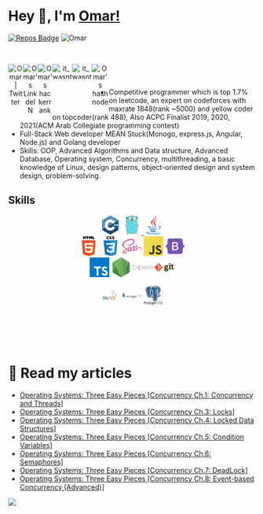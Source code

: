 # Hey 👋, I'm [Omar!](https://www.linkedin.com/in/oaik/) 

<div align="">

  [![Repos Badge](https://badges.pufler.dev/repos/Oaik)](https://badges.pufler.dev)
  <img width=0 src="https://komarev.com/ghpvc/?username=Oaik&label=Profile%20views&color=0e75b6&style=flat" alt="Omar" />
</div>

<br/>

<div align="center">

<a href="https://twitter.com/Oaik1"><img align="left" alt="Omar | Twitter" width="30px" src="https://cdn-icons-png.flaticon.com/512/733/733579.png" draggable="false" /></a>

<a href="https://www.linkedin.com/in/oaik/"><img align="left" alt="Omar's LinkdeIN" width="30px" src="https://cdn-icons-png.flaticon.com/512/174/174857.png" draggable="false" /></a>


<a href="https://www.hackerrank.com/omarashrf15/">
  <img align="left" alt="Omar's hackerrank" width="30px" src="https://assets.brandfolder.com/y9ol94wb/v/331198/view@2x.png?v=1591971279" draggable="false" />
</a>
  
<a href="https://codeforces.com/profile/it_wasnt_me" target="blank">
  <img align="left" src="https://raw.githubusercontent.com/rahuldkjain/github-profile-readme-generator/master/src/images/icons/Social/codeforces.svg" alt="it_wasnt_me" height="30" width="40" />
</a>

<a href="https://www.leetcode.com/it_wasnt_me" target="blank">
  <img align="left" src="https://raw.githubusercontent.com/rahuldkjain/github-profile-readme-generator/master/src/images/icons/Social/leet-code.svg" alt="it_wasnt_me" height="30" width="40" />
  </a>

<a href="https://3omar.hashnode.dev/">
  <img align="left" alt="Omar's hashnode" width="35px" src="https://seeklogo.com/images/H/hashnode-logo-B114767E70-seeklogo.com.png" draggable="false" />
</a>

</div>
<br />
<br />
<ul>
  <li>
Competitive programmer which is top 1.7% on leetcode, an expert on codeforces with maxrate 1848(rank ~5000) and yellow coder on topcoder(rank 488), Also ACPC Finalist 2019, 2020, 2021(ACM Arab Collegiate programming contest) 
  </li>
  <li>
Full-Stack Web developer MEAN Stuck(Monogo, express.js, Angular, Node.js) and Golang developer
  </li>
  <li>
Skills: OOP, Advanced Algorithms and Data structure, Advanced Database, Operating system, Concurrency, multithreading, a basic knowledge of Linux, design patterns, object-oriented design and system design, problem-solving.
  </li>
</ul>

## Skills


<div align="center">
<code><img height="40" src="https://raw.githubusercontent.com/github/explore/80688e429a7d4ef2fca1e82350fe8e3517d3494d/topics/cpp/cpp.png"></code>
<a href="https://golang.org" target="_blank" rel="noreferrer"> <img src="https://raw.githubusercontent.com/devicons/devicon/master/icons/go/go-original.svg" alt="go" width="40" height="40"/> </a>
  <a href="https://www.java.com" target="_blank" rel="noreferrer"> <img src="https://raw.githubusercontent.com/devicons/devicon/master/icons/java/java-original.svg" alt="java" width="40" height="40"/> </a>
</div>

<div align="center">
<code><img height="40" src="https://raw.githubusercontent.com/github/explore/80688e429a7d4ef2fca1e82350fe8e3517d3494d/topics/html/html.png"></code>
<code><img height="40" src="https://raw.githubusercontent.com/github/explore/80688e429a7d4ef2fca1e82350fe8e3517d3494d/topics/css/css.png"></code>
<code><img height="40" src="https://raw.githubusercontent.com/github/explore/80688e429a7d4ef2fca1e82350fe8e3517d3494d/topics/sass/sass.png"></code>
<code><img height="40" src="https://raw.githubusercontent.com/github/explore/80688e429a7d4ef2fca1e82350fe8e3517d3494d/topics/javascript/javascript.png"></code>
<code><img src="https://raw.githubusercontent.com/devicons/devicon/master/icons/bootstrap/bootstrap-plain.svg" alt="bootstrap" width="40" height="40" /></code>
</div>
<div align="center">
<code><img height="40" src="https://raw.githubusercontent.com/github/explore/80688e429a7d4ef2fca1e82350fe8e3517d3494d/topics/typescript/typescript.png"></code>
<code><img height="40" src="https://raw.githubusercontent.com/github/explore/80688e429a7d4ef2fca1e82350fe8e3517d3494d/topics/nodejs/nodejs.png"></code>
<code><img height="40" src="https://raw.githubusercontent.com/github/explore/80688e429a7d4ef2fca1e82350fe8e3517d3494d/topics/express/express.png"></code>
  <code><img height="40" src="https://raw.githubusercontent.com/github/explore/80688e429a7d4ef2fca1e82350fe8e3517d3494d/topics/git/git.png"></code>

<code><img height="40" src="https://raw.githubusercontent.com/github/explore/80688e429a7d4ef2fca1e82350fe8e3517d3494d/topics/mysql/mysql.png"></code>
<code><img height="40" src="https://raw.githubusercontent.com/github/explore/80688e429a7d4ef2fca1e82350fe8e3517d3494d/topics/mongodb/mongodb.png"></code>
  <a href="https://www.postgresql.org" target="_blank" rel="noreferrer"> <img src="https://raw.githubusercontent.com/devicons/devicon/master/icons/postgresql/postgresql-original-wordmark.svg" alt="postgresql" width="40" height="40"/> </a>
</div>



  
  
<br/><br/>

<br/>

# 📖 Read my articles
<!-- BLOG:START -->
- [Operating Systems: Three Easy Pieces [Concurrency Ch.1: Concurrency and Threads]](https://3omar.hashnode.dev/operating-systems-three-easy-pieces-concurrency-ch1-concurrency-and-threads)
- [Operating Systems: Three Easy Pieces [Concurrency Ch.3: Locks]](https://3omar.hashnode.dev/operating-systems-three-easy-pieces-concurrency-ch3-locks) 
- [Operating Systems: Three Easy Pieces [Concurrency Ch.4: Locked Data Structures]](https://3omar.hashnode.dev/operating-systems-three-easy-pieces-concurrency-ch4-locked-data-structures) 
- [Operating Systems: Three Easy Pieces [Concurrency Ch.5: Condition Variables]](https://3omar.hashnode.dev/operating-systems-three-easy-pieces-concurrency-ch5-condition-variables) 
- [Operating Systems: Three Easy Pieces [Concurrency Ch.6: Semaphores]
](https://3omar.hashnode.dev/operating-systems-three-easy-pieces-concurrency-ch6-semaphores) 
- [Operating Systems: Three Easy Pieces [Concurrency Ch.7: DeadLock]
](https://3omar.hashnode.dev/operating-systems-three-easy-pieces-concurrency-ch7-deadlock) 
- [Operating Systems: Three Easy Pieces [Concurrency Ch.8: Event-based Concurrency (Advanced)]
](https://3omar.hashnode.dev/operating-systems-three-easy-pieces-concurrency-ch8-event-based-concurrency-advanced) 

<p>
  <img align="left" src="https://github-readme-stats.vercel.app/api?username=Oaik&show_icons=true&theme=radical"/>
</p>
<br/>
